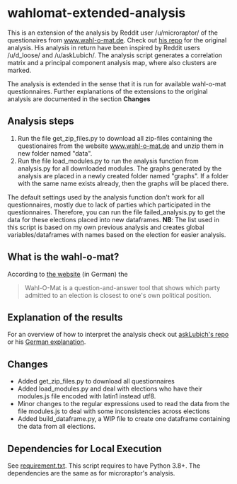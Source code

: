 # wahlomat-extended-analysis
This is an extension of the analysis by Reddit user /u/microraptor/ of the questionaires from www.wahl-o-mat.de. 
Check out [his repo](https://github.com/microraptor/wahlomat_analysis) for the original analysis.
His analysis in return have been inspired by Reddit users /u/d_loose/ and /u/askLubich/.
The analysis script generates a correlation matrix and a principal component analysis map, where also clusters are marked.

The analysis is extended in the sense that it is run for available wahl-o-mat questionnaires. 
Further explanations of the extensions to the original analysis are documented in the section __Changes__

## Analysis steps

1. Run the file get_zip_files.py to download all zip-files containing the questionaires from the website www.wahl-o-mat.de and unzip them in new folder named "data".
2. Run the file load_modules.py to run the analysis function from analysis.py for all downloaded modules. The graphs generated by the analysis are placed in a newly created folder named "graphs". If a folder with the same name exists already, then the graphs will be placed there. 

The default settings used by the analysis function don't work for all questionnaires, mostly due to lack of parties which participated in the questionnaires.
Therefore, you can run the file failed_analysis.py to get the data for these elections placed into new dataframes.
__NB__: The list used in this script is based on my own previous analysis and creates global variables/dataframes with names based on the election for easier analysis.

## What is the wahl-o-mat?
According to [the website](https://www.bpb.de/themen/wahl-o-mat/294576/wie-funktioniert-der-wahl-o-mat/) (in German) the
> Wahl-O-Mat is a question-and-answer tool that shows which party admitted to an election is closest to one's own political position.


## Explanation of the results

For an overview of how to interpret the analysis check out [askLubich's repo](https://github.com/askLubich/Wahl-O-Mat-EU-2019) 
or his [German explanation](https://www.reddit.com/r/de/comments/bqubdv/wahlomat_analyse_zur_euparlamentswahl_2019_oc/eo7zmaq/).

## Changes
- Added get_zip_files.py to download all questionnaires
- Added load_modules.py and deal with elections who have their modules.js file encoded with latin1 instead utf8.
- Minor changes to the regular expressions used to read the data from the file modules.js to deal with some inconsistencies across elections 
- Added build_dataframe.py, a WIP file to create one dataframe containing the data from all elections.


## Dependencies for Local Execution
See [requirement.txt](requirement.txt).
This script requires to have Python 3.8+.
The dependencies are the same as for microraptor's analysis.
